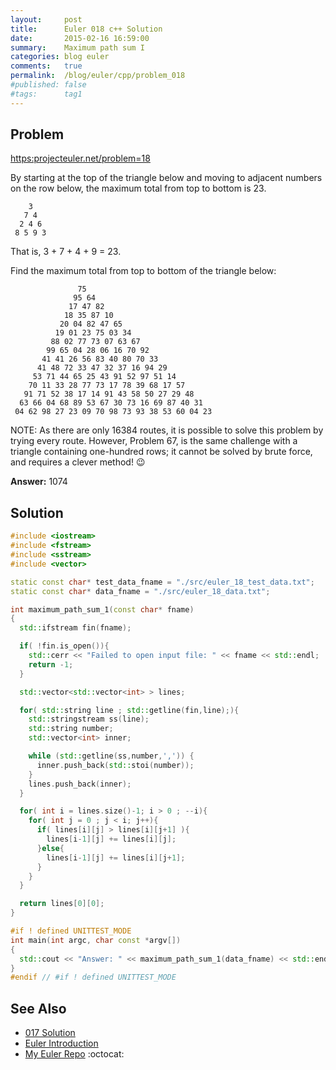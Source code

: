 ```yaml
---
layout:     post
title:      Euler 018 c++ Solution
date:       2015-02-16 16:59:00
summary:    Maximum path sum I
categories: blog euler
comments:   true
permalink:  /blog/euler/cpp/problem_018
#published: false
#tags:      tag1
---
```


## Problem

[https:projecteuler.net/problem=18](https:projecteuler.net/problem=18)

By starting at the top of the triangle below and moving to adjacent numbers
on the row below, the maximum total from top to bottom is 23.

```
    3
   7 4
  2 4 6
 8 5 9 3
```
 That is, 3 + 7 + 4 + 9 = 23.

Find the maximum total from top to bottom of the triangle below:

```
               75
              95 64
             17 47 82
            18 35 87 10
           20 04 82 47 65
          19 01 23 75 03 34
         88 02 77 73 07 63 67
        99 65 04 28 06 16 70 92
       41 41 26 56 83 40 80 70 33
      41 48 72 33 47 32 37 16 94 29
     53 71 44 65 25 43 91 52 97 51 14
    70 11 33 28 77 73 17 78 39 68 17 57
   91 71 52 38 17 14 91 43 58 50 27 29 48
  63 66 04 68 89 53 67 30 73 16 69 87 40 31
 04 62 98 27 23 09 70 98 73 93 38 53 60 04 23
```

NOTE: As there are only 16384 routes, it is possible to solve this problem by trying every route. However, Problem 67, is the same challenge with a triangle containing one-hundred rows; it cannot be solved by brute force, and requires a clever method! :wink:

**Answer:** 1074

## Solution

``` cpp
#include <iostream>
#include <fstream>
#include <sstream>
#include <vector>

static const char* test_data_fname = "./src/euler_18_test_data.txt";
static const char* data_fname = "./src/euler_18_data.txt";

int maximum_path_sum_1(const char* fname)
{
  std::ifstream fin(fname);

  if( !fin.is_open()){
    std::cerr << "Failed to open input file: " << fname << std::endl;
    return -1;
  }

  std::vector<std::vector<int> > lines;

  for( std::string line ; std::getline(fin,line);){
    std::stringstream ss(line);
    std::string number;
    std::vector<int> inner;

    while (std::getline(ss,number,',')) {
      inner.push_back(std::stoi(number));
    }
    lines.push_back(inner);
  }

  for( int i = lines.size()-1; i > 0 ; --i){
    for( int j = 0 ; j < i; j++){
      if( lines[i][j] > lines[i][j+1] ){
        lines[i-1][j] += lines[i][j];
      }else{
        lines[i-1][j] += lines[i][j+1];
      }
    }
  }

  return lines[0][0];
}

#if ! defined UNITTEST_MODE
int main(int argc, char const *argv[])
{
  std::cout << "Answer: " << maximum_path_sum_1(data_fname) << std::endl;
}
#endif // #if ! defined UNITTEST_MODE
```

## See Also
* [017 Solution]({{site.baseurl}}/blog/euler/cpp/problem_017)
* [Euler Introduction]({{site.baseurl}}/blog/euler/introduction)
* [My Euler Repo](https://github.com/tvarley/euler) :octocat:

